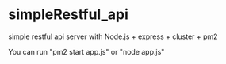 # simpleRestful_api
simple restful api server with Node.js + express + cluster + pm2

You can run "pm2 start app.js" or "node app.js"
